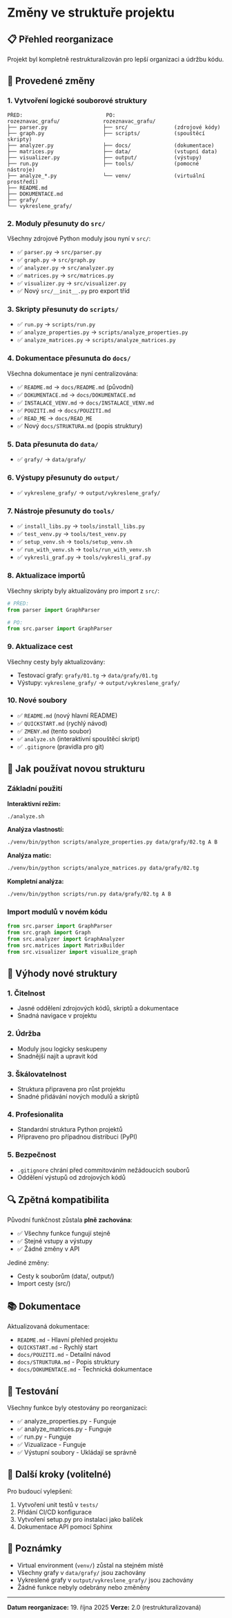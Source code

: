 # Změny ve struktuře projektu

## 📋 Přehled reorganizace

Projekt byl kompletně restrukturalizován pro lepší organizaci a údržbu kódu.

## 🔄 Provedené změny

### 1. Vytvoření logické souborové struktury

```
PŘED:                           PO:
rozeznavac_grafu/              rozeznavac_grafu/
├── parser.py                  ├── src/               (zdrojové kódy)
├── graph.py                   ├── scripts/           (spouštěcí skripty)
├── analyzer.py                ├── docs/              (dokumentace)
├── matrices.py                ├── data/              (vstupní data)
├── visualizer.py              ├── output/            (výstupy)
├── run.py                     ├── tools/             (pomocné nástroje)
├── analyze_*.py               └── venv/              (virtuální prostředí)
├── README.md
├── DOKUMENTACE.md
├── grafy/
└── vykreslene_grafy/
```

### 2. Moduly přesunuty do `src/`

Všechny zdrojové Python moduly jsou nyní v `src/`:
- ✅ `parser.py` → `src/parser.py`
- ✅ `graph.py` → `src/graph.py`
- ✅ `analyzer.py` → `src/analyzer.py`
- ✅ `matrices.py` → `src/matrices.py`
- ✅ `visualizer.py` → `src/visualizer.py`
- ✅ Nový `src/__init__.py` pro export tříd

### 3. Skripty přesunuty do `scripts/`

- ✅ `run.py` → `scripts/run.py`
- ✅ `analyze_properties.py` → `scripts/analyze_properties.py`
- ✅ `analyze_matrices.py` → `scripts/analyze_matrices.py`

### 4. Dokumentace přesunuta do `docs/`

Všechna dokumentace je nyní centralizována:
- ✅ `README.md` → `docs/README.md` (původní)
- ✅ `DOKUMENTACE.md` → `docs/DOKUMENTACE.md`
- ✅ `INSTALACE_VENV.md` → `docs/INSTALACE_VENV.md`
- ✅ `POUZITI.md` → `docs/POUZITI.md`
- ✅ `READ_ME` → `docs/READ_ME`
- ✅ Nový `docs/STRUKTURA.md` (popis struktury)

### 5. Data přesunuta do `data/`

- ✅ `grafy/` → `data/grafy/`

### 6. Výstupy přesunuty do `output/`

- ✅ `vykreslene_grafy/` → `output/vykreslene_grafy/`

### 7. Nástroje přesunuty do `tools/`

- ✅ `install_libs.py` → `tools/install_libs.py`
- ✅ `test_venv.py` → `tools/test_venv.py`
- ✅ `setup_venv.sh` → `tools/setup_venv.sh`
- ✅ `run_with_venv.sh` → `tools/run_with_venv.sh`
- ✅ `vykresli_graf.py` → `tools/vykresli_graf.py`

### 8. Aktualizace importů

Všechny skripty byly aktualizovány pro import z `src/`:
```python
# PŘED:
from parser import GraphParser

# PO:
from src.parser import GraphParser
```

### 9. Aktualizace cest

Všechny cesty byly aktualizovány:
- Testovací grafy: `grafy/01.tg` → `data/grafy/01.tg`
- Výstupy: `vykreslene_grafy/` → `output/vykreslene_grafy/`

### 10. Nové soubory

- ✅ `README.md` (nový hlavní README)
- ✅ `QUICKSTART.md` (rychlý návod)
- ✅ `ZMENY.md` (tento soubor)
- ✅ `analyze.sh` (interaktivní spouštěcí skript)
- ✅ `.gitignore` (pravidla pro git)

## 🚀 Jak používat novou strukturu

### Základní použití

**Interaktivní režim:**
```bash
./analyze.sh
```

**Analýza vlastností:**
```bash
./venv/bin/python scripts/analyze_properties.py data/grafy/02.tg A B
```

**Analýza matic:**
```bash
./venv/bin/python scripts/analyze_matrices.py data/grafy/02.tg
```

**Kompletní analýza:**
```bash
./venv/bin/python scripts/run.py data/grafy/02.tg A B
```

### Import modulů v novém kódu

```python
from src.parser import GraphParser
from src.graph import Graph
from src.analyzer import GraphAnalyzer
from src.matrices import MatrixBuilder
from src.visualizer import visualize_graph
```

## 📁 Výhody nové struktury

### 1. **Čitelnost**
- Jasné oddělení zdrojových kódů, skriptů a dokumentace
- Snadná navigace v projektu

### 2. **Údržba**
- Moduly jsou logicky seskupeny
- Snadnější najít a upravit kód

### 3. **Škálovatelnost**
- Struktura připravena pro růst projektu
- Snadné přidávání nových modulů a skriptů

### 4. **Profesionalita**
- Standardní struktura Python projektů
- Připraveno pro případnou distribuci (PyPI)

### 5. **Bezpečnost**
- `.gitignore` chrání před commitováním nežádoucích souborů
- Oddělení výstupů od zdrojových kódů

## 🔍 Zpětná kompatibilita

Původní funkčnost zůstala **plně zachována**:
- ✅ Všechny funkce fungují stejně
- ✅ Stejné vstupy a výstupy
- ✅ Žádné změny v API

Jediné změny:
- Cesty k souborům (data/, output/)
- Import cesty (src/)

## 📚 Dokumentace

Aktualizovaná dokumentace:
- `README.md` - Hlavní přehled projektu
- `QUICKSTART.md` - Rychlý start
- `docs/POUZITI.md` - Detailní návod
- `docs/STRUKTURA.md` - Popis struktury
- `docs/DOKUMENTACE.md` - Technická dokumentace

## 🧪 Testování

Všechny funkce byly otestovány po reorganizaci:
- ✅ analyze_properties.py - Funguje
- ✅ analyze_matrices.py - Funguje
- ✅ run.py - Funguje
- ✅ Vizualizace - Funguje
- ✅ Výstupní soubory - Ukládají se správně

## 🎯 Další kroky (volitelné)

Pro budoucí vylepšení:
1. Vytvoření unit testů v `tests/`
2. Přidání CI/CD konfigurace
3. Vytvoření setup.py pro instalaci jako balíček
4. Dokumentace API pomocí Sphinx

## 📝 Poznámky

- Virtual environment (`venv/`) zůstal na stejném místě
- Všechny grafy v `data/grafy/` jsou zachovány
- Vykreslené grafy v `output/vykreslene_grafy/` jsou zachovány
- Žádné funkce nebyly odebrány nebo změněny

---

**Datum reorganizace:** 19. října 2025
**Verze:** 2.0 (restrukturalizovaná)

